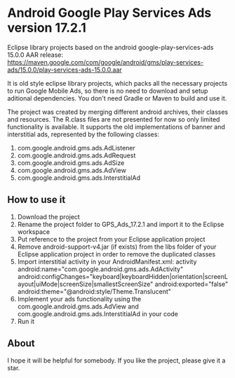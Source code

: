 # Android Google Play Services Ads version 17.2.1
Eclipse library projects based on the android google-play-services-ads 15.0.0 AAR release:
https://maven.google.com/com/google/android/gms/play-services-ads/15.0.0/play-services-ads-15.0.0.aar

It is old style eclipse library projects, which packs all the necessary projects to run Google Mobile Ads, so there is no need to download and setup aditional dependencies. You don't need Gradle or Maven to build and use it.

The project was created by merging different android archives, their classes and resources.
The R.class files are not presented for now so only limited functionality is available. It supports the old implementations of banner and interstitial ads, represented by the following classes:
1. com.google.android.gms.ads.AdListener
2. com.google.android.gms.ads.AdRequest
3. com.google.android.gms.ads.AdSize
4. com.google.android.gms.ads.AdView
5. com.google.android.gms.ads.InterstitialAd

## How to use it

1. Download the project
2. Rename the project folder to GPS_Ads_17.2.1 and import it to the Eclipse workspace
3. Put reference to the project from your Eclipse application project
4. Remove android-support-v4.jar (if exists) from the libs folder of your Eclipse application project in order to remove the duplicated classes
5. Import interstitial activity in your AndroidManifest.xml:
activity android:name="com.google.android.gms.ads.AdActivity"
     android:configChanges="keyboard|keyboardHidden|orientation|screenLayout|uiMode|screenSize|smallestScreenSize"
     android:exported="false"
     android:theme="@android:style/Theme.Translucent"
6. Implement your ads functionality using the com.google.android.gms.ads.AdView and com.google.android.gms.ads.InterstitialAd in your code
7. Run it

## About
I hope it will be helpful for somebody. If you like the project, please give it a star.
